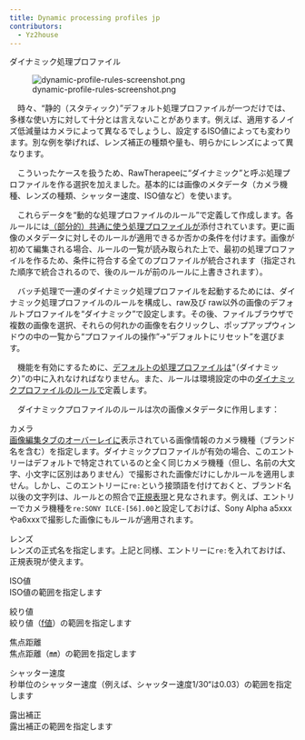 ```yaml
---
title: Dynamic processing profiles jp
contributors:
  - Yz2house
---
```


<div class="pagetitle">

ダイナミック処理プロファイル

</div>

<figure>
<img src="/images/dynamic-profile-rules-screenshot.png"
title="dynamic-profile-rules-screenshot.png" />
<figcaption>dynamic-profile-rules-screenshot.png</figcaption>
</figure>

　時々、“静的（スタティック）”デフォルト処理プロファイルが一つだけでは、多様な使い方に対して十分とは言えないことがあります。例えば、適用するノイズ低減量はカメラによって異なるでしょうし、設定するISO値によっても変わります。別な例を挙げれば、レンズ補正の種類や量も、明らかにレンズによって異なります。

　こういったケースを扱うため、RawTherapeeに“ダイナミック”と呼ぶ処理プロファイルを作る選択を加えました。基本的には画像のメタデータ（カメラ機種、レンズの種類、シャッター速度、ISO値など）を使います。

　これらデータを“動的な処理プロファイルのルール”で定義して作成します。各ルールには[（部分的）共通に使う処理プロファイルが](creating_processing_profiles_for_general_use/jp)添付されています。更に画像のメタデータに対しそのルールが適用できるか否かの条件を付けます。画像が初めて編集される場合、ルールの一覧が読み取られた上で、最初の処理プロファイルを作るため、条件に符合する全てのプロファイルが統合されます（指定された順序で統合されるので、後のルールが前のルールに上書きされます）。

　バッチ処理で一連のダイナミック処理プロファイルを起動するためには、ダイナミック処理プロファイルのルールを構成し、raw及び
raw以外の画像のデフォルトプロファイルを“ダイナミック”で設定します。その後、ファイルブラウザで複数の画像を選択、それらの何れかの画像を右クリックし、ポップアップウィンドウの中の一覧から“プロファイルの操作”→“デフォルトにリセット”を選びます。

　機能を有効にするために、[デフォルトの処理プロファイルは](preferences/jp#画像処理のデフォルト値)“（ダイナミック）”の中に入れなければなりません。また、ルールは環境設定の中の[ダイナミックプロファイルのルールで](preferences/jp#ダイナミックプロファイルの規定タブ)定義します。

　ダイナミックプロファイルのルールは次の画像メタデータに作用します：

カメラ  
[画像編集タブのオーバーレイに](the_image_editor_tab/jp)表示されている画像情報のカメラ機種（ブランド名を含む）を指定します。ダイナミックプロファイルが有効の場合、このエントリーはデフォルトで特定されているのと全く同じカメラ機種（但し、名前の大文字、小文字に区別はありません）で撮影された画像だけにしかルールを適用しません。しかし、このエントリーに`re:`という接頭語を付けておくと、ブランド名以後の文字列は、ルールとの照合で[正規表現](https://ja.wikipedia.org/wiki/%E6%AD%A3%E8%A6%8F%E8%A1%A8%E7%8F%BE)と見なされます。例えば、エントリーでカメラ機種を`re:SONY ILCE-[56].00`と設定しておけば、Sony
Alpha a5xxxやa6xxxで撮影した画像にもルールが適用されます。

レンズ  
レンズの正式名を指定します。上記と同様、エントリーに`re:`を入れておけば、正規表現が使えます。

ISO値  
ISO値の範囲を指定します

絞り値  
絞り値（[f値](https://ja.wikipedia.org/wiki/F%E5%80%A4)）の範囲を指定します

焦点距離  
焦点距離（㎜）の範囲を指定します

シャッター速度  
秒単位のシャッター速度（例えば、シャッター速度1/30“は0.03）の範囲を指定します

露出補正  
露出補正の範囲を指定します
